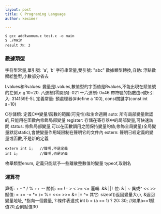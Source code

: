 ```yaml
---
layout: post
title: C Programing Language
author: kexiner

---
```



```
$ gcc addtwonum.c test.c -o main
$ ./main
result 为: 3
```


### 數據類型

字符型常量,單引號: 'a', 'b'
字符串常量,雙引號: "abc"
數據類型轉換,自動: 浮點數賦給整型,小數部分省去


Lvalues和Rvalues: 變量是Lvalues,數值型的字面值是Rvalues,不能出現在賦值號的左側,e.g.10=20.
八進制(零開頭): 021  十六進制: 0x46
帶符號的指數由e或E引入: 314159E-5L
定義常量: 預處理器(#define a 100), const關鍵字(const int a=10)

C存儲類: 定義C中變量/函數的範圍(可見性)和生命週期
auto: 所有局部變量默認的,只能用在函數內修飾局部變量
register: 存儲在寄存器中的局部變量,可快速訪問
status: 修飾局部變量,可以在函數調用之間保持變量的值;修飾全局變量(全局變量默認static),會使變量作用域限制在聲明它的文件內
extern: 聲明已經定義的變量或函數,不是新的定義
```
extern int i;   //聲明,不是定義
int i;          //聲明,也是定義
```

枚舉類型enum, 定義只能賦予一些離散整數值的變量
typeof,取別名


### 運算符

算術: +  -  *  /  %  ++  --
關係: ==  !=  >  <  >=  <= 
邏輯: &&  ||  !
位:   &  |  ~  異或^  <<  >>
賦值: =  +=  -=  *=  /=  %=  <<=  >>=  &=  |=  ^=
其它: sizeof()返回變量大小, &返回變量地址, *指向一個變量, ?:條件表達式
int b = (a == 1) ? 20: 30; //如果a==1賦值20,否則賦值30




















